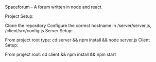 Spaceforum - A forum written in node and react.

Project Setup:

Clone the repository
Configure the correct hostname in /server/server.js, /client/src/config.js
Server Setup:

From project root type: cd server && npm install && node server.js
Client Setup:

From project root: cd client && npm install && npm start
